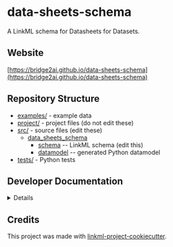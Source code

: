 # data-sheets-schema

A LinkML schema for Datasheets for Datasets.

## Website

[https://bridge2ai.github.io/data-sheets-schema](https://bridge2ai.github.io/data-sheets-schema)

## Repository Structure

* [examples/](examples/) - example data
* [project/](project/) - project files (do not edit these)
* [src/](src/) - source files (edit these)
  * [data_sheets_schema](src/data_sheets_schema)
    * [schema](src/data_sheets_schema/schema) -- LinkML schema
      (edit this)
    * [datamodel](src/data_sheets_schema/datamodel) -- generated
      Python datamodel
* [tests/](tests/) - Python tests

## Developer Documentation

<details>
Use the `make` command to generate project artefacts:

* `make all`: make everything
* `make deploy`: deploys site
</details>

## Credits

This project was made with
[linkml-project-cookiecutter](https://github.com/linkml/linkml-project-cookiecutter).
